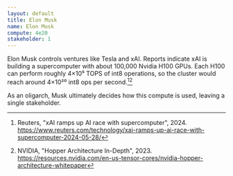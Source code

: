 ```yaml
---
layout: default
title: Elon Musk
name: Elon Musk
compute: 4e20
stakeholder: 1
---
```


Elon Musk controls ventures like Tesla and xAI. Reports indicate xAI is building a supercomputer with about 100,000 Nvidia H100 GPUs. Each H100 can perform roughly 4×10⁵ TOPS of int8 operations, so the cluster would reach around 4×10²⁰ int8 ops per second.[^1][^2]

As an oligarch, Musk ultimately decides how this compute is used, leaving a single stakeholder.

[^1]: Reuters, "xAI ramps up AI race with supercomputer", 2024. <https://www.reuters.com/technology/xai-ramps-up-ai-race-with-supercomputer-2024-05-28/>
[^2]: NVIDIA, "Hopper Architecture In-Depth", 2023. <https://resources.nvidia.com/en-us-tensor-cores/nvidia-hopper-architecture-whitepaper>
